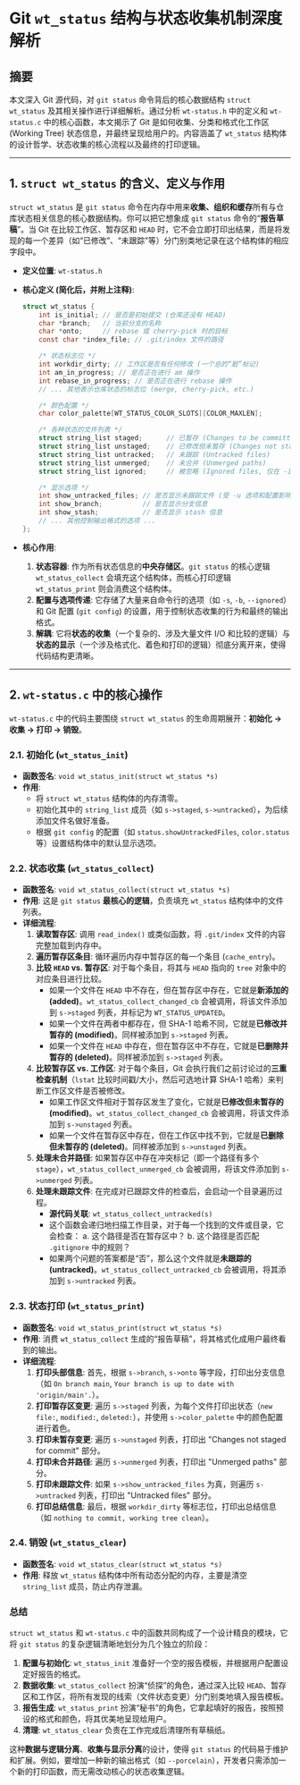 # Git `wt_status` 结构与状态收集机制深度解析

## 摘要

本文深入 Git 源代码，对 `git status` 命令背后的核心数据结构 `struct wt_status` 及其相关操作进行详细解析。通过分析 `wt-status.h` 中的定义和 `wt-status.c` 中的核心函数，本文揭示了 Git 是如何收集、分类和格式化工作区 (Working Tree) 状态信息，并最终呈现给用户的。内容涵盖了 `wt_status` 结构体的设计哲学、状态收集的核心流程以及最终的打印逻辑。

---

## 1. `struct wt_status` 的含义、定义与作用

`struct wt_status` 是 `git status` 命令在内存中用来**收集、组织和缓存**所有与仓库状态相关信息的核心数据结构。你可以把它想象成 `git status` 命令的“**报告草稿**”。当 Git 在比较工作区、暂存区和 `HEAD` 时，它不会立即打印出结果，而是将发现的每一个差异（如“已修改”、“未跟踪”等）分门别类地记录在这个结构体的相应字段中。

*   **定义位置**: `wt-status.h`
*   **核心定义 (简化后，并附上注释)**:
    ```c
    struct wt_status {
        int is_initial; // 是否是初始提交 (仓库还没有 HEAD)
        char *branch;   // 当前分支的名称
        char *onto;     // rebase 或 cherry-pick 时的目标
        const char *index_file; // .git/index 文件的路径

        /* 状态标志位 */
        int workdir_dirty; // 工作区是否有任何修改 (一个总的“脏”标记)
        int am_in_progress; // 是否正在进行 am 操作
        int rebase_in_progress; // 是否正在进行 rebase 操作
        // ... 其他表示仓库状态的标志位 (merge, cherry-pick, etc.)

        /* 颜色配置 */
        char color_palette[WT_STATUS_COLOR_SLOTS][COLOR_MAXLEN];

        /* 各种状态的文件列表 */
        struct string_list staged;      // 已暂存 (Changes to be committed)
        struct string_list unstaged;    // 已修改但未暂存 (Changes not staged for commit)
        struct string_list untracked;   // 未跟踪 (Untracked files)
        struct string_list unmerged;    // 未合并 (Unmerged paths)
        struct string_list ignored;     // 被忽略 (Ignored files, 仅在 -i 选项时填充)

        /* 显示选项 */
        int show_untracked_files; // 是否显示未跟踪文件 (受 -u 选项和配置影响)
        int show_branch;          // 是否显示分支信息
        int show_stash;           // 是否显示 stash 信息
        // ... 其他控制输出格式的选项 ...
    };
    ```

*   **核心作用**:
    1.  **状态容器**: 作为所有状态信息的**中央存储区**。`git status` 的核心逻辑 `wt_status_collect` 会填充这个结构体，而核心打印逻辑 `wt_status_print` 则会消费这个结构体。
    2.  **配置与选项传递**: 它存储了大量来自命令行的选项（如 `-s`, `-b`, `--ignored`）和 Git 配置 (`git config`) 的设置，用于控制状态收集的行为和最终的输出格式。
    3.  **解耦**: 它将**状态的收集**（一个复杂的、涉及大量文件 I/O 和比较的逻辑）与**状态的显示**（一个涉及格式化、着色和打印的逻辑）彻底分离开来，使得代码结构更清晰。

---

## 2. `wt-status.c` 中的核心操作

`wt-status.c` 中的代码主要围绕 `struct wt_status` 的生命周期展开：**初始化 -> 收集 -> 打印 -> 销毁**。

### 2.1. 初始化 (`wt_status_init`)

*   **函数签名**: `void wt_status_init(struct wt_status *s)`
*   **作用**:
    *   将 `struct wt_status` 结构体的内存清零。
    *   初始化其中的 `string_list` 成员（如 `s->staged`, `s->untracked`），为后续添加文件名做好准备。
    *   根据 `git config` 的配置（如 `status.showUntrackedFiles`, `color.status` 等）设置结构体中的默认显示选项。

### 2.2. 状态收集 (`wt_status_collect`)

*   **函数签名**: `void wt_status_collect(struct wt_status *s)`
*   **作用**: 这是 `git status` **最核心的逻辑**，负责填充 `wt_status` 结构体中的文件列表。
*   **详细流程**:
    1.  **读取暂存区**: 调用 `read_index()` 或类似函数，将 `.git/index` 文件的内容完整加载到内存中。
    2.  **遍历暂存区条目**: 循环遍历内存中暂存区的每一个条目 (`cache_entry`)。
    3.  **比较 `HEAD` vs. 暂存区**: 对于每个条目，将其与 `HEAD` 指向的 `tree` 对象中的对应条目进行比较。
        *   如果一个文件在 `HEAD` 中不存在，但在暂存区中存在，它就是**新添加的 (added)**。`wt_status_collect_changed_cb` 会被调用，将该文件添加到 `s->staged` 列表，并标记为 `WT_STATUS_UPDATED`。
        *   如果一个文件在两者中都存在，但 SHA-1 哈希不同，它就是**已修改并暂存的 (modified)**。同样被添加到 `s->staged` 列表。
        *   如果一个文件在 `HEAD` 中存在，但在暂存区中不存在，它就是**已删除并暂存的 (deleted)**。同样被添加到 `s->staged` 列表。
    4.  **比较暂存区 vs. 工作区**: 对于每个条目，Git 会执行我们之前讨论过的**三重检查机制**（`lstat` 比较时间戳/大小，然后可选地计算 SHA-1 哈希）来判断工作区文件是否被修改。
        *   如果工作区文件相对于暂存区发生了变化，它就是**已修改但未暂存的 (modified)**。`wt_status_collect_changed_cb` 会被调用，将该文件添加到 `s->unstaged` 列表。
        *   如果一个文件在暂存区中存在，但在工作区中找不到，它就是**已删除但未暂存的 (deleted)**。同样被添加到 `s->unstaged` 列表。
    5.  **处理未合并路径**: 如果暂存区中存在冲突标记（即一个路径有多个 `stage`），`wt_status_collect_unmerged_cb` 会被调用，将该文件添加到 `s->unmerged` 列表。
    6.  **处理未跟踪文件**: 在完成对已跟踪文件的检查后，会启动一个目录遍历过程。
        *   **源代码关联**: `wt_status_collect_untracked(s)`
        *   这个函数会递归地扫描工作目录，对于每一个找到的文件或目录，它会检查：
            a.  这个路径是否在暂存区中？
            b.  这个路径是否匹配 `.gitignore` 中的规则？
        *   如果两个问题的答案都是“否”，那么这个文件就是**未跟踪的 (untracked)**。`wt_status_collect_untracked_cb` 会被调用，将其添加到 `s->untracked` 列表。

### 2.3. 状态打印 (`wt_status_print`)

*   **函数签名**: `void wt_status_print(struct wt_status *s)`
*   **作用**: 消费 `wt_status_collect` 生成的“报告草稿”，将其格式化成用户最终看到的输出。
*   **详细流程**:
    1.  **打印头部信息**: 首先，根据 `s->branch`, `s->onto` 等字段，打印出分支信息（如 `On branch main`, `Your branch is up to date with 'origin/main'.`）。
    2.  **打印暂存区变更**: 遍历 `s->staged` 列表，为每个文件打印出状态（`new file:`, `modified:`, `deleted:`），并使用 `s->color_palette` 中的颜色配置进行着色。
    3.  **打印未暂存变更**: 遍历 `s->unstaged` 列表，打印出 "Changes not staged for commit" 部分。
    4.  **打印未合并路径**: 遍历 `s->unmerged` 列表，打印出 "Unmerged paths" 部分。
    5.  **打印未跟踪文件**: 如果 `s->show_untracked_files` 为真，则遍历 `s->untracked` 列表，打印出 "Untracked files" 部分。
    6.  **打印总结信息**: 最后，根据 `workdir_dirty` 等标志位，打印出总结信息（如 `nothing to commit, working tree clean`）。

### 2.4. 销毁 (`wt_status_clear`)

*   **函数签名**: `void wt_status_clear(struct wt_status *s)`
*   **作用**: 释放 `wt_status` 结构体中所有动态分配的内存，主要是清空 `string_list` 成员，防止内存泄漏。

### 总结

`struct wt_status` 和 `wt-status.c` 中的函数共同构成了一个设计精良的模块，它将 `git status` 的复杂逻辑清晰地划分为几个独立的阶段：

1.  **配置与初始化**: `wt_status_init` 准备好一个空的报告模板，并根据用户配置设定好报告的格式。
2.  **数据收集**: `wt_status_collect` 扮演“侦探”的角色，通过深入比较 `HEAD`、暂存区和工作区，将所有发现的线索（文件状态变更）分门别类地填入报告模板。
3.  **报告生成**: `wt_status_print` 扮演“秘书”的角色，它拿起填好的报告，按照预设的格式和颜色，将其优美地呈现给用户。
4.  **清理**: `wt_status_clear` 负责在工作完成后清理所有草稿纸。

这种**数据与逻辑分离**、**收集与显示分离**的设计，使得 `git status` 的代码易于维护和扩展。例如，要增加一种新的输出格式（如 `--porcelain`），开发者只需添加一个新的打印函数，而无需改动核心的状态收集逻辑。
